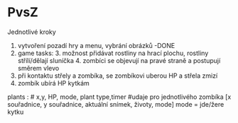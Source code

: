 # PvsZ
Jednotlivé kroky
1. vytvoření pozadí hry a menu, vybrání obrázků -DONE
2. game tasks:
   3. možnost přidávat rostliny na hrací plochu, rostliny střílí/dělají sluníčka
   4. zombíci se objevují na pravé straně a postupují směrem vlevo
5. při kontaktu střely a zombíka, se zombíkovi uberou HP a střela zmizí
6. zombík ubírá HP kytkám

plants : # x,y, HP, mode, plant type,timer
#udaje pro jednotlivého zombíka [x souřadnice, y souřadnice, aktuální snímek, životy, mode] mode = jde/žere kytku
